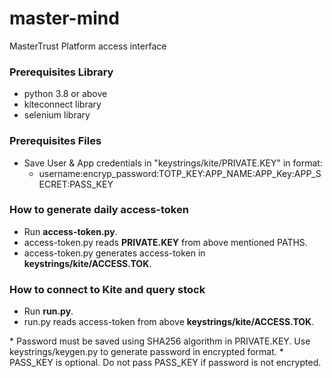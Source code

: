 # master-mind
MasterTrust Platform access interface

### Prerequisites Library
* python 3.8 or above
* kiteconnect library
* selenium library

### Prerequisites Files
* Save User & App credentials in "keystrings/kite/PRIVATE.KEY" in format:
  * username:encryp_password:TOTP_KEY:APP_NAME:APP_Key:APP_SECRET:PASS_KEY

### How to generate daily access-token
* Run **access-token.py**.
* access-token.py reads **PRIVATE.KEY** from above mentioned PATHS.
* access-token.py generates access-token in **keystrings/kite/ACCESS.TOK**.

### How to connect to Kite and query stock
* Run **run.py**.
* run.py reads access-token from above **keystrings/kite/ACCESS.TOK**.



\*  Password must be saved using SHA256 algorithm in PRIVATE.KEY. Use keystrings/keygen.py to generate password in encrypted format.
\* PASS_KEY is optional. Do not pass PASS_KEY if password is not encrypted.
